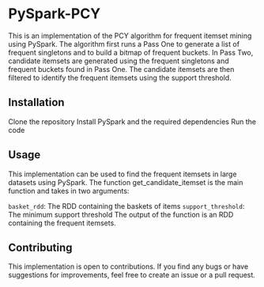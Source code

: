 
# PySpark-PCY
This is an implementation of the PCY algorithm for frequent itemset mining using PySpark. The algorithm first runs a Pass One to generate a list of frequent singletons and to build a bitmap of frequent buckets. In Pass Two, candidate itemsets are generated using the frequent singletons and frequent buckets found in Pass One. The candidate itemsets are then filtered to identify the frequent itemsets using the support threshold.

## Installation
Clone the repository
Install PySpark and the required dependencies
Run the code
## Usage
This implementation can be used to find the frequent itemsets in large datasets using PySpark. The function get_candidate_itemset is the main function and takes in two arguments:

`basket_rdd`: The RDD containing the baskets of items
`support_threshold`: The minimum support threshold
The output of the function is an RDD containing the frequent itemsets.


## Contributing
This implementation is open to contributions. If you find any bugs or have suggestions for improvements, feel free to create an issue or a pull request.





